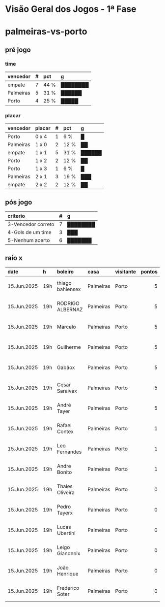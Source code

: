 # Visão Geral dos Jogos - 1ª Fase

# palmeiras-vs-porto

## pré jogo

### time

| vencedor   |   # | pct   | g        |
|:-----------|----:|:------|:---------|
| empate     |   7 | 44 %  | ████████ |
| Palmeiras  |   5 | 31 %  | ██████   |
| Porto      |   4 | 25 %  | █████    |

### placar

| vencedor   | placar   |   # | pct   | g      |
|:-----------|:---------|----:|:------|:-------|
| Porto      | 0 x 4    |   1 | 6 %   | █      |
| Palmeiras  | 1 x 0    |   2 | 12 %  | ██     |
| empate     | 1 x 1    |   5 | 31 %  | ██████ |
| Porto      | 1 x 2    |   2 | 12 %  | ██     |
| Porto      | 1 x 3    |   1 | 6 %   | █      |
| Palmeiras  | 2 x 1    |   3 | 19 %  | ███    |
| empate     | 2 x 2    |   2 | 12 %  | ██     |

## pós jogo

| criterio           |   # | g        |
|:-------------------|----:|:---------|
| 3-Vencedor correto |   7 | ████████ |
| 4-Gols de um time  |   3 | ███      |
| 5-Nenhum acerto    |   6 | ███████  |

## raio x

| date        | h   | boleiro          | casa      | visitante   |   pontos | criteiro           | bol_placar   | bol_time   | real_placar   | real_time   |
|:------------|:----|:-----------------|:----------|:------------|---------:|:-------------------|:-------------|:-----------|:--------------|:------------|
| 15.Jun.2025 | 19h | thiago bahiensex | Palmeiras | Porto       |        5 | 3-Vencedor correto | 1 x 1        | empate     | 0 x 0         | empate      |
| 15.Jun.2025 | 19h | RODRIGO ALBERNAZ | Palmeiras | Porto       |        5 | 3-Vencedor correto | 1 x 1        | empate     | 0 x 0         | empate      |
| 15.Jun.2025 | 19h | Marcelo          | Palmeiras | Porto       |        5 | 3-Vencedor correto | 1 x 1        | empate     | 0 x 0         | empate      |
| 15.Jun.2025 | 19h | Guilherme        | Palmeiras | Porto       |        5 | 3-Vencedor correto | 2 x 2        | empate     | 0 x 0         | empate      |
| 15.Jun.2025 | 19h | Gabãox           | Palmeiras | Porto       |        5 | 3-Vencedor correto | 1 x 1        | empate     | 0 x 0         | empate      |
| 15.Jun.2025 | 19h | Cesar Saraivax   | Palmeiras | Porto       |        5 | 3-Vencedor correto | 1 x 1        | empate     | 0 x 0         | empate      |
| 15.Jun.2025 | 19h | André Tayer      | Palmeiras | Porto       |        5 | 3-Vencedor correto | 2 x 2        | empate     | 0 x 0         | empate      |
| 15.Jun.2025 | 19h | Rafael Contex    | Palmeiras | Porto       |        1 | 4-Gols de um time  | 0 x 4        | Porto      | 0 x 0         | empate      |
| 15.Jun.2025 | 19h | Leo Fernandes    | Palmeiras | Porto       |        1 | 4-Gols de um time  | 1 x 0        | Palmeiras  | 0 x 0         | empate      |
| 15.Jun.2025 | 19h | Andre Bonito     | Palmeiras | Porto       |        1 | 4-Gols de um time  | 1 x 0        | Palmeiras  | 0 x 0         | empate      |
| 15.Jun.2025 | 19h | Thales Oliveira  | Palmeiras | Porto       |        0 | 5-Nenhum acerto    | 1 x 2        | Porto      | 0 x 0         | empate      |
| 15.Jun.2025 | 19h | Pedro Tayerx     | Palmeiras | Porto       |        0 | 5-Nenhum acerto    | 2 x 1        | Palmeiras  | 0 x 0         | empate      |
| 15.Jun.2025 | 19h | Lucas Ubertini   | Palmeiras | Porto       |        0 | 5-Nenhum acerto    | 2 x 1        | Palmeiras  | 0 x 0         | empate      |
| 15.Jun.2025 | 19h | Leigo Gianonnix  | Palmeiras | Porto       |        0 | 5-Nenhum acerto    | 2 x 1        | Palmeiras  | 0 x 0         | empate      |
| 15.Jun.2025 | 19h | João Henrique    | Palmeiras | Porto       |        0 | 5-Nenhum acerto    | 1 x 2        | Porto      | 0 x 0         | empate      |
| 15.Jun.2025 | 19h | Frederico Soter  | Palmeiras | Porto       |        0 | 5-Nenhum acerto    | 1 x 3        | Porto      | 0 x 0         | empate      |